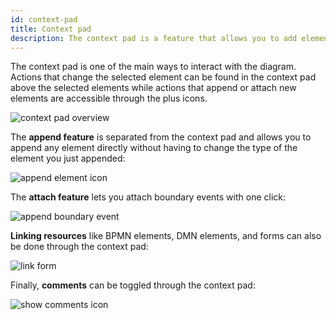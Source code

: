 ```yaml
---
id: context-pad
title: Context pad
description: The context pad is a feature that allows you to add elements to your diagram and perform actions on elements.
---
```


The context pad is one of the main ways to interact with the diagram. Actions that change the selected element can be found in the context pad above the selected elements while actions that append or attach new elements are accessible through the plus icons.

![context pad overview](../img/context-pad/overview.png)

The **append feature** is separated from the context pad and allows you to append any element directly without having to change the type of the element you just appended:

![append element icon](../img/context-pad/append-element.png)

The **attach feature** lets you attach boundary events with one click:

![append boundary event](../img/context-pad/append-boundary-event.png)

**Linking resources** like BPMN elements, DMN elements, and forms can also be done through the context pad:

![link form](../img/context-pad/linking.png)

Finally, **comments** can be toggled through the context pad:

![show comments icon](../img/context-pad/comments.png)
